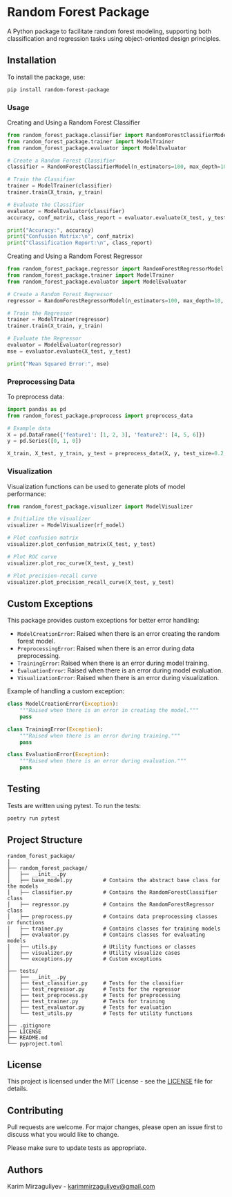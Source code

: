 # Random Forest Package

A Python package to facilitate random forest modeling, supporting both classification and regression tasks using object-oriented design principles.

## Installation

To install the package, use:

```sh
pip install random-forest-package
```
### Usage

Creating and Using a Random Forest Classifier

```py
from random_forest_package.classifier import RandomForestClassifierModel
from random_forest_package.trainer import ModelTrainer
from random_forest_package.evaluator import ModelEvaluator

# Create a Random Forest Classifier
classifier = RandomForestClassifierModel(n_estimators=100, max_depth=10, random_state=42)

# Train the Classifier
trainer = ModelTrainer(classifier)
trainer.train(X_train, y_train)

# Evaluate the Classifier
evaluator = ModelEvaluator(classifier)
accuracy, conf_matrix, class_report = evaluator.evaluate(X_test, y_test)

print("Accuracy:", accuracy)
print("Confusion Matrix:\n", conf_matrix)
print("Classification Report:\n", class_report)

```
Creating and Using a Random Forest Regressor

```py
from random_forest_package.regressor import RandomForestRegressorModel
from random_forest_package.trainer import ModelTrainer
from random_forest_package.evaluator import ModelEvaluator

# Create a Random Forest Regressor
regressor = RandomForestRegressorModel(n_estimators=100, max_depth=10, random_state=42)

# Train the Regressor
trainer = ModelTrainer(regressor)
trainer.train(X_train, y_train)

# Evaluate the Regressor
evaluator = ModelEvaluator(regressor)
mse = evaluator.evaluate(X_test, y_test)

print("Mean Squared Error:", mse)
```

### Preprocessing Data
To preprocess data:

```py
import pandas as pd
from random_forest_package.preprocess import preprocess_data

# Example data
X = pd.DataFrame({'feature1': [1, 2, 3], 'feature2': [4, 5, 6]})
y = pd.Series([0, 1, 0])

X_train, X_test, y_train, y_test = preprocess_data(X, y, test_size=0.2, random_state=42)
```

### Visualization
Visualization functions can be used to generate plots of model performance:
```py
from random_forest_package.visualizer import ModelVisualizer

# Initialize the visualizer
visualizer = ModelVisualizer(rf_model)

# Plot confusion matrix
visualizer.plot_confusion_matrix(X_test, y_test)

# Plot ROC curve
visualizer.plot_roc_curve(X_test, y_test)

# Plot precision-recall curve
visualizer.plot_precision_recall_curve(X_test, y_test)
```

## Custom Exceptions
This package provides custom exceptions for better error handling:

* `ModelCreationError`: Raised when there is an error creating the random forest model.
* `PreprocessingError`: Raised when there is an error during data preprocessing.
* `TrainingError`: Raised when there is an error during model training.
* `EvaluationError`: Raised when there is an error during model evaluation.
* `VisualizationError`: Raised when there is an error during visualization.


Example of handling a custom exception:


```py
class ModelCreationError(Exception):
    """Raised when there is an error in creating the model."""
    pass

class TrainingError(Exception):
    """Raised when there is an error during training."""
    pass

class EvaluationError(Exception):
    """Raised when there is an error during evaluation."""
    pass

```

## Testing
Tests are written using pytest. To run the tests:

```sh
poetry run pytest
```

## Project Structure


```
random_forest_package/
│
├── random_forest_package/
│   ├── __init__.py
│   ├── base_model.py          # Contains the abstract base class for the models
│   ├── classifier.py          # Contains the RandomForestClassifier class
│   ├── regressor.py           # Contains the RandomForestRegressor class
│   ├── preprocess.py          # Contains data preprocessing classes or functions
│   ├── trainer.py             # Contains classes for training models
│   ├── evaluator.py           # Contains classes for evaluating models
│   ├── utils.py               # Utility functions or classes
│   ├── visualizer.py          # Utility visualize cases
│   └── exceptions.py          # Custom exceptions
│
├── tests/
│   ├── __init__.py
│   ├── test_classifier.py     # Tests for the classifier
│   ├── test_regressor.py      # Tests for the regressor
│   ├── test_preprocess.py     # Tests for preprocessing
│   ├── test_trainer.py        # Tests for training
│   ├── test_evaluator.py      # Tests for evaluation
│   └── test_utils.py          # Tests for utility functions
│
├── .gitignore
├── LICENSE
├── README.md
└── pyproject.toml

```

## License
This project is licensed under the MIT License - see the [LICENSE]() file for details.

## Contributing
Pull requests are welcome. For major changes, please open an issue first to discuss what you would like to change.

Please make sure to update tests as appropriate.

## Authors
Karim Mirzaguliyev - [karimmirzaguliyev@gmail.com](mailto:karimmirzaguliyev@gmail.com)